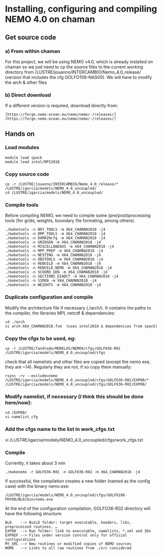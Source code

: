 # Installing, configuring and compiling NEMO 4.0 on chaman

## Get source code
### a) From within chaman
For this project, we will be using NEMO v4.0, which is already installed on chaman so we just need to cp the source files to the current working directory
from /LUSTRE/jouanno/INTERCAMBIO/Nemo_4.0_release/ (version that includes the cfg GOLFO108-NAS00).
We will have to modify the arch & other files
### b) Direct download 
If a different version is required, download directly from:
```
[https://forge.nemo-ocean.eu/nemo/nemo/-/releases/](https://forge.nemo-ocean.eu/nemo/nemo/-/releases/)
```

## Hands on

### Load modules
```
module load spack
module load intel/MPI2018
```

### Copy source code
```
cp -r /LUSTRE/jouanno/INTERCAMBIO/Nemo_4.0_release/* /LUSTRE/igarcia/models/NEMO_4.0_uncoupled/
cd /LUSTRE/igarcia/models/NEMO_4.0_uncoupled/  
```

### Compile tools
Before compiling NEMO, we need to compile some (pre/post)processing tools (for grids, weights, boundary file formating, among others). 
```
./maketools -n BDY_TOOLS -m X64_CHAMAN2018 -j4
./maketools -n DMP_TOOLS -m X64_CHAMAN2018 -j4
./maketools -n DOMAINcfg -m X64_CHAMAN2018 -j4
./maketools -n GRIDGEN -m X64_CHAMAN2018 -j4
./maketools -n MISCELLANEOUS -m X64_CHAMAN2018 -j4
./maketools -n MPP_PREP -m X64_CHAMAN2018 -j4 
./maketools -n NESTING -m X64_CHAMAN2018 -j4
./maketools -n OBSTOOLS -m X64_CHAMAN2018 -j4
./maketools -n REBUILD -m X64_CHAMAN2018 -j4
./maketools -n REBUILD_NEMO -m X64_CHAMAN2018 -j4
./maketools -n SCOORD_GEN -m X64_CHAMAN2018 -j4
./maketools -n SECTIONS_DIADCT -m X64_CHAMAN2018 -j4
./maketools -n SIREN -m X64_CHAMAN2018 -j4
./maketools -n WEIGHTS -m X64_CHAMAN2018 -j4
```

### Duplicate configuration and compile
Modify the architecture file if necessary (./arch/). It contains the paths to the compiler, the libraries MPI, netcdf & dependencies:
```
cd ./arch
vi arch-X64_CHAMAN2018.fcm  (uses intel2018 & dependencies from spack)
```

### Copy the cfgs to be used, eg:
```
cp -r /LUSTRE/fandrade/MODELOS/NEMO4/cfgs/GOLFO36-R01 /LUSTRE/igarcia/models/NEMO_4.0_uncoupled/cfgs
```
check that all namelists and other files are copied (except the nemo exe, they are ~14). Regularly they are not, if so copy them manually:
```
rsync -rv --exclude=nemo /LUSTRE/igarcia/models/NEMO_4.0_uncoupled/cfgs/GOLFO36-R01/EXP00/* /LUSTRE/igarcia/models/NEMO_4.0_uncoupled/cfgs/GOLFO36-R02/EXP00/
```

### Modify namelist, if necessary (I think this should be done here/now):
```
cd /EXP00/
vi namelist_cfg
```

### Add the cfgs name to the list in work_cfgs.txt
vi /LUSTRE/igarcia/models/NEMO_4.0_uncoupled/cfgs/work_cfgs.txt


### Compile 
Currently, it takes about 3 min
```
./makenemo -r GOLFO36-R01 -n GOLFO36-R02 -m X64_CHAMAN2018 -j4 
```

If successful, the compilation creates a new folder (named as the config case) with the binary nemo.exe: 
```
/LUSTRE/igarcia/models/NEMO_4.0_uncoupled/cfgs/GOLFO108-PHY00/BLD/bin/nemo.exe   
```
At the end of the configuration compilation, GOLFO36-R02 directory will have the following structure:
```
BLD    --> BuiLD folder: target executable, headers, libs, preprocessed routines, …
EXP00  --> Run folder: link to executable, namelists, *.xml and IOs
EXPREF --> Files under version control only for official configurations
MY_SRC --> New routines or modified copies of NEMO sources
WORK   --> Links to all raw routines from ./src considered
```
